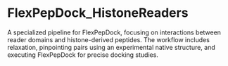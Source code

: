 # FlexPepDock_HistoneReaders
A specialized pipeline for FlexPepDock, focusing on interactions between reader domains and histone-derived peptides. The workflow includes relaxation, pinpointing pairs using an experimental native structure, and executing FlexPepDock for precise docking studies.
